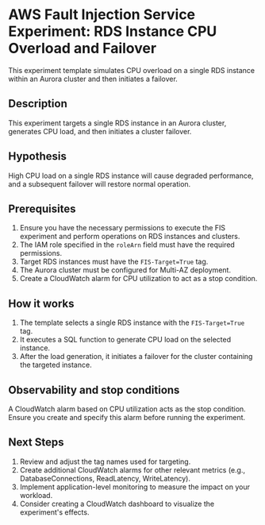# AWS Fault Injection Service Experiment: RDS Instance CPU Overload and Failover

This experiment template simulates CPU overload on a single RDS instance within an Aurora cluster and then initiates a failover.

## Description

This experiment targets a single RDS instance in an Aurora cluster, generates CPU load, and then initiates a cluster failover.

## Hypothesis

High CPU load on a single RDS instance will cause degraded performance, and a subsequent failover will restore normal operation.

## Prerequisites

1. Ensure you have the necessary permissions to execute the FIS experiment and perform operations on RDS instances and clusters.
2. The IAM role specified in the `roleArn` field must have the required permissions.
3. Target RDS instances must have the `FIS-Target=True` tag.
4. The Aurora cluster must be configured for Multi-AZ deployment.
5. Create a CloudWatch alarm for CPU utilization to act as a stop condition.

## How it works

1. The template selects a single RDS instance with the `FIS-Target=True` tag.
2. It executes a SQL function to generate CPU load on the selected instance.
3. After the load generation, it initiates a failover for the cluster containing the targeted instance.

## Observability and stop conditions

A CloudWatch alarm based on CPU utilization acts as the stop condition. Ensure you create and specify this alarm before running the experiment.

## Next Steps

1. Review and adjust the tag names used for targeting.
2. Create additional CloudWatch alarms for other relevant metrics (e.g., DatabaseConnections, ReadLatency, WriteLatency).
3. Implement application-level monitoring to measure the impact on your workload.
4. Consider creating a CloudWatch dashboard to visualize the experiment's effects.
